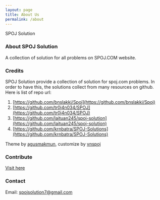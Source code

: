 ```yaml
---
layout: page
title: About Us
permalink: /about
---
```


SPOJ Solution

### About SPOJ Solution

A collection of solution for all problems on SPOJ.COM website.

### Credits

SPOJ Solution provide a collection of solution for spoj.com problems. In order to have this, the solutions collect from many resources on github. Here is list of repo url:

1. [https://github.com/bnslakki/Spoj](https://github.com/bnslakki/Spoj)
2. [https://github.com/tr0j4n034/SPOJ](https://github.com/tr0j4n034/SPOJ)
3. [https://github.com/laituan245/spoj-solution](https://github.com/laituan245/spoj-solution)
4. [https://github.com/krnbatra/SPOJ-Solutions](https://github.com/krnbatra/SPOJ-Solutions)


Theme by [agusmakmun](https://github.com/agusmakmun/agusmakmun.github.io), customize by [vnspoj](https://vnspoj.github.io)


### Contribute

[Visit here](https://github.com/spoj-solution/spoj-solution.github.io)

### Contact

Email: spojsolution7@gmail.com



<!-- spoj-solution.github.io_ads_post_upper_related -->
<!-- <div style="margin-top: 50px; margin-bottom: 30px">
<ins class="adsbygoogle"
	style="display:block"
	data-ad-client="ca-pub-2949659900148168"
	data-ad-slot="1965177778"
	data-ad-format="auto"
	data-full-width-responsive="true"></ins>
</div> -->

